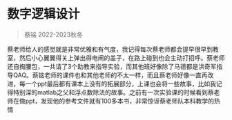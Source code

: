 # 数字逻辑设计

>  蔡铭 2022-2023秋冬

蔡老师给人的感觉就是非常优雅和有气度，我记得每次蔡老师都会提早很早到教室，然后小心翼翼得关上弹出得电闸的盖子，在路上碰到也会主动打招呼。蔡老师还自掏腰包，一共请了3个助教来指导实验，而其他班好像除了马德都是洪奇军指导QAQ。蔡铭老师的课件也和其他老师的不太一样，而且蔡老师好像一直再改进，每一个ppt最后都有课本上没有的拓展部分，上课也会将一些故事，比如我记得特别深的matlab之父和浮点数除法的故事。之前有一次实验课的时候看到蔡老师在做ppt，发现他的参考文件就有100多本书，非常惊讶蔡老师队本科教学的热情
